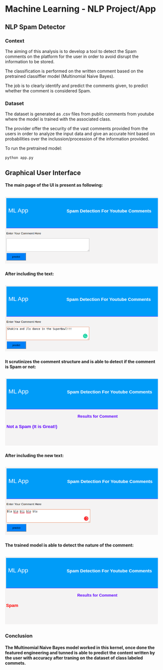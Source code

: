 # Machine Learning - NLP Project/App

## NLP Spam Detector

### Context

The aiming of this analysis is to develop a tool to detect the Spam comments on the platform for the user in order to avoid disrupt the information to be stored.

The classification is performed on the written comment based on the pretrained classiffier model (Multinomial Naive Bayes).

The job is to clearly identify and predict the comments given, to predict whether the comment is considered Spam.

### Dataset

The dataset is generated as .csv files from public comments from youtube where the model is trained with the associated class.

The provider offer the security of the vast comments provided from the users in order to analyze the input data and give an accurate hint based on probabilities over the inclussion/procession of the information provided.


To run the pretrained model:

```
python app.py
```

## Graphical User Interface

#### The main page of the UI is present as following:

![](Image1.png)
------

#### After including the text:

![](Image2.png)
------

#### It scrutinizes the comment structure and is able to detect if the comment is Spam or not:

![](Image3.png)
------

#### After including the new text:

![](Image4.png)
------

#### The trained model is able to detect the nature of the comment:

![](Image5.png)
------

### Conclusion

#### The Multinomial Naive Bayes model worked in this kernel, once done the featured engineering and tunned is able to predict the content written by the user with accuracy after traning on the dataset of class labeled commets.

 
